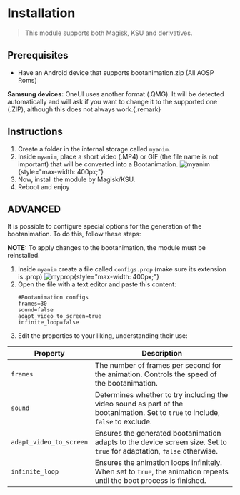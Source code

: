 # Installation
> This module supports both Magisk, KSU and derivatives.

## Prerequisites
- Have an Android device that supports bootanimation.zip (All AOSP Roms)

**Samsung devices:** OneUI uses another format (.QMG). It will be detected automatically and will ask if you want to change it to the supported one (.ZIP), although this does not always work.{.remark}


## Instructions
1. Create a folder in the internal storage called ``myanim``.
2. Inside ``myanim``, place a short video (.MP4) or GIF (the file name is not important) that will be converted into a Bootanimation.
   ![myanim](https://i.ibb.co/M1cVznS/image.png){style="max-width: 400px;"}
3. Now, install the module by Magisk/KSU.
4. Reboot and enjoy


## ADVANCED
It is possible to configure special options for the generation of the bootanimation. To do this, follow these steps:

**NOTE:** To apply changes to the bootanimation, the module must be reinstalled.

1. Inside ``myanim`` create a file called ``configs.prop`` (make sure its extension is .prop)
   ![myprop](https://i.ibb.co/2Kzdp31/image.png){style="max-width: 400px;"}
2. Open the file with a text editor and paste this content:
   ```
   #Bootanimation configs
   frames=30
   sound=false
   adapt_video_to_screen=true
   infinite_loop=false
   ```
3. Edit the properties to your liking, understanding their use:

| **Property**              | **Description**                                                                                             |
|---------------------------|-------------------------------------------------------------------------------------------------------------|
| `frames`                  | The number of frames per second for the animation. Controls the speed of the bootanimation.                |
| `sound`                   | Determines whether to try including the video sound as part of the bootanimation. Set to `true` to include, `false` to exclude. |
| `adapt_video_to_screen`    | Ensures the generated bootanimation adapts to the device screen size. Set to `true` for adaptation, `false` otherwise.               |
| `infinite_loop`            | Ensures the animation loops infinitely. When set to `true`, the animation repeats until the boot process is finished. |
